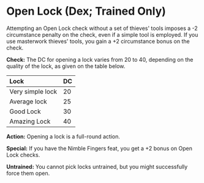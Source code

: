 # Open Lock (Dex; Trained Only)

Attempting an Open Lock check without a set of thieves' tools imposes a -2 circumstance penalty on the check, even if a simple tool is employed. If you use masterwork thieves' tools, you gain a +2 circumstance bonus on the check.

**Check:** The DC for opening a lock varies from 20 to 40, depending on the quality of the lock, as given on the table below.

| Lock             | DC  |
|:---------------- | --- |
| Very simple lock | 20  |
| Average lock     | 25  |
| Good Lock        | 30  |
| Amazing Lock     | 40  |

**Action:** Opening a lock is a full-round action.

**Special:** If you have the Nimble Fingers feat, you get a +2 bonus on Open Lock checks.

**Untrained:** You cannot pick locks untrained, but you might successfully force them open.
